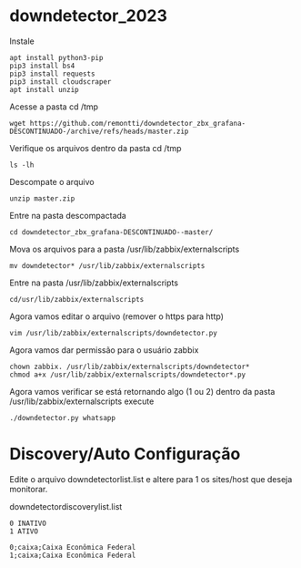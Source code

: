 # downdetector_2023
Instale

	apt install python3-pip
	pip3 install bs4
 	pip3 install requests
 	pip3 install cloudscraper
 	apt install unzip
		 
Acesse a pasta cd /tmp

	wget https://github.com/remontti/downdetector_zbx_grafana-DESCONTINUADO-/archive/refs/heads/master.zip
Verifique os arquivos dentro da pasta cd /tmp
		 
	ls -lh
Descompate o arquivo		 
		 
	unzip master.zip
Entre na pasta descompactada
		
	cd downdetector_zbx_grafana-DESCONTINUADO--master/
Mova os arquivos para a pasta /usr/lib/zabbix/externalscripts
		 
	mv downdetector* /usr/lib/zabbix/externalscripts
Entre na pasta /usr/lib/zabbix/externalscripts

	cd/usr/lib/zabbix/externalscripts
Agora vamos editar o arquivo (remover o https para http)

	vim /usr/lib/zabbix/externalscripts/downdetector.py
Agora vamos dar permissão para o usuário zabbix
		
	chown zabbix. /usr/lib/zabbix/externalscripts/downdetector*
	chmod a+x /usr/lib/zabbix/externalscripts/downdetector*.py
Agora vamos verificar se está retornando algo (1 ou 2) dentro da pasta /usr/lib/zabbix/externalscripts execute
		 
	./downdetector.py whatsapp
	
# Discovery/Auto Configuração
Edite o arquivo downdetectorlist.list e altere para 1 os sites/host que deseja monitorar.

downdetectordiscoverylist.list

	0 INATIVO
	1 ATIVO

	0;caixa;Caixa Econômica Federal
	1;caixa;Caixa Econômica Federal
